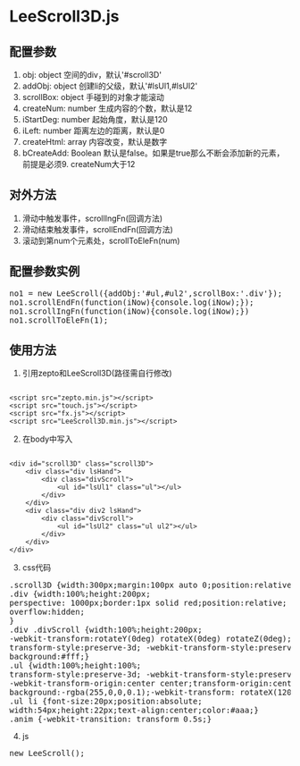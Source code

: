 # LeeScroll3D.js #

## 配置参数 ##
1. obj: object 空间的div，默认'#scroll3D'
2. addObj: object 创建li的父级，默认'#lsUl1,#lsUl2'
3. scrollBox: object 手碰到的对象才能滚动
4. createNum: number 生成内容的个数，默认是12
5. iStartDeg: number 起始角度，默认是120
6. iLeft: number 距离左边的距离，默认是0
7. createHtml: array 内容改变，默认是数字
8. bCreateAdd: Boolean 默认是false。如果是true那么不断会添加新的元素，前提是必须9. createNum大于12

## 对外方法 ##
1. 滑动中触发事件，scrollIngFn(回调方法)
2. 滑动结束触发事件，scrollEndFn(回调方法)
3. 滚动到第num个元素处，scrollToEleFn(num)

## 配置参数实例 ##
<pre>no1 = new LeeScroll({addObj:'#ul,#ul2',scrollBox:'.div'});
no1.scrollEndFn(function(iNow){console.log(iNow);});
no1.scrollIngFn(function(iNow){console.log(iNow);})
no1.scrollToEleFn(1);</pre>

## 使用方法 ##

1. 引用zepto和LeeScroll3D(路径需自行修改)
<pre><code>
&lt;script src="zepto.min.js"&gt;&lt;/script&gt;
&lt;script src="touch.js"&gt;&lt;/script&gt;
&lt;script src="fx.js"&gt;&lt;/script&gt;
&lt;script src="LeeScroll3D.min.js"&gt;&lt;/script&gt;
</code></pre>
2. 在body中写入
<pre><code>
&lt;div id="scroll3D" class="scroll3D"&gt;
	&lt;div class="div lsHand"&gt;
		&lt;div class="divScroll"&gt;
			&lt;ul id="lsUl1" class="ul"&gt;&lt;/ul&gt;
		&lt;/div&gt;
	&lt;/div&gt;
	&lt;div class="div div2 lsHand"&gt;
		&lt;div class="divScroll"&gt;
			&lt;ul id="lsUl2" class="ul ul2"&gt;&lt;/ul&gt;
		&lt;/div&gt;
	&lt;/div&gt;
&lt;/div&gt;
</code></pre>
3. css代码
<pre>
.scroll3D {width:300px;margin:100px auto 0;position:relative;}
.div {width:100%;height:200px;
perspective: 1000px;border:1px solid red;position:relative;
overflow:hidden;
}
.div .divScroll {width:100%;height:200px;
-webkit-transform:rotateY(0deg) rotateX(0deg) rotateZ(0deg);
transform-style:preserve-3d; -webkit-transform-style:preserve-3d;
background:#fff;}
.ul {width:100%;height:100%;
transform-style:preserve-3d; -webkit-transform-style:preserve-3d;
-webkit-transform-origin:center center;transform-origin:center center;
background:-rgba(255,0,0,0.1);-webkit-transform: rotateX(120deg);}
.ul li {font-size:20px;position:absolute;
width:54px;height:22px;text-align:center;color:#aaa;}
.anim {-webkit-transition: transform 0.5s;}
</pre>
4. js 
<pre>new LeeScroll();</pre>